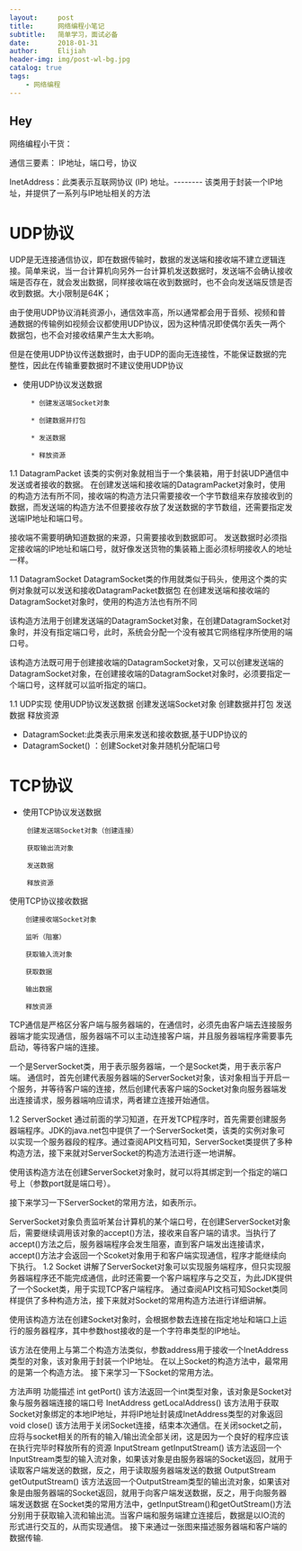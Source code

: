 ```yaml
---
layout:     post                    
title:      网络编程小笔记              
subtitle:   简单学习，面试必备
date:       2018-01-31              
author:     Elijiah                    
header-img: img/post-wl-bg.jpg   
catalog: true                       
tags:                               
    - 网络编程
---
```


## Hey
网络编程小干货：


通信三要素： IP地址，端口号，协议

 InetAddress：此类表示互联网协议 (IP) 地址。--------
该类用于封装一个IP地址，并提供了一系列与IP地址相关的方法


#   UDP协议
   UDP是无连接通信协议，即在数据传输时，数据的发送端和接收端不建立逻辑连接。简单来说，当一台计算机向另外一台计算机发送数据时，发送端不会确认接收端是否存在，就会发出数据，同样接收端在收到数据时，也不会向发送端反馈是否收到数据。大小限制是64K；

由于使用UDP协议消耗资源小，通信效率高，所以通常都会用于音频、视频和普通数据的传输例如视频会议都使用UDP协议，因为这种情况即使偶尔丢失一两个数据包，也不会对接收结果产生太大影响。

但是在使用UDP协议传送数据时，由于UDP的面向无连接性，不能保证数据的完整性，因此在传输重要数据时不建议使用UDP协议

* 使用UDP协议发送数据

		* 创建发送端Socket对象
		
		* 创建数据并打包
		
		* 发送数据
		
		* 释放资源


1.1 DatagramPacket
  该类的实例对象就相当于一个集装箱，用于封装UDP通信中发送或者接收的数据。
在创建发送端和接收端的DatagramPacket对象时，使用的构造方法有所不同，接收端的构造方法只需要接收一个字节数组来存放接收到的数据，而发送端的构造方法不但要接收存放了发送数据的字节数组，还需要指定发送端IP地址和端口号。

接收端不需要明确知道数据的来源，只需要接收到数据即可。
发送数据时必须指定接收端的IP地址和端口号，就好像发送货物的集装箱上面必须标明接收人的地址一样。

1.1 DatagramSocket
DatagramSocket类的作用就类似于码头，使用这个类的实例对象就可以发送和接收DatagramPacket数据包
在创建发送端和接收端的DatagramSocket对象时，使用的构造方法也有所不同

该构造方法用于创建发送端的DatagramSocket对象，在创建DatagramSocket对象时，并没有指定端口号，此时，系统会分配一个没有被其它网络程序所使用的端口号。

该构造方法既可用于创建接收端的DatagramSocket对象，又可以创建发送端的DatagramSocket对象，在创建接收端的DatagramSocket对象时，必须要指定一个端口号，这样就可以监听指定的端口。


1.1 UDP实现
使用UDP协议发送数据
        创建发送端Socket对象
        创建数据并打包
        发送数据
        释放资源

 * DatagramSocket:此类表示用来发送和接收数据,基于UDP协议的
 * DatagramSocket() ：创建Socket对象并随机分配端口号

#    TCP协议

 * 使用TCP协议发送数据

        创建发送端Socket对象（创建连接）

        获取输出流对象

        发送数据

        释放资源

 使用TCP协议接收数据

        创建接收端Socket对象

        监听（阻塞）

        获取输入流对象

        获取数据

        输出数据

        释放资源

TCP通信是严格区分客户端与服务器端的，在通信时，必须先由客户端去连接服务器端才能实现通信，服务器端不可以主动连接客户端，并且服务器端程序需要事先启动，等待客户端的连接。

一个是ServerSocket类，用于表示服务器端，一个是Socket类，用于表示客户端。
通信时，首先创建代表服务器端的ServerSocket对象，该对象相当于开启一个服务，并等待客户端的连接，然后创建代表客户端的Socket对象向服务器端发出连接请求，服务器端响应请求，两者建立连接开始通信。

1.2 ServerSocket
通过前面的学习知道，在开发TCP程序时，首先需要创建服务器端程序。JDK的java.net包中提供了一个ServerSocket类，该类的实例对象可以实现一个服务器段的程序。通过查阅API文档可知，ServerSocket类提供了多种构造方法，接下来就对ServerSocket的构造方法进行逐一地讲解。

使用该构造方法在创建ServerSocket对象时，就可以将其绑定到一个指定的端口号上（参数port就是端口号）。

接下来学习一下ServerSocket的常用方法，如表所示。

ServerSocket对象负责监听某台计算机的某个端口号，在创建ServerSocket对象后，需要继续调用该对象的accept()方法，接收来自客户端的请求。当执行了accept()方法之后，服务器端程序会发生阻塞，直到客户端发出连接请求，accept()方法才会返回一个Scoket对象用于和客户端实现通信，程序才能继续向下执行。
1.2 Socket
讲解了ServerSocket对象可以实现服务端程序，但只实现服务器端程序还不能完成通信，此时还需要一个客户端程序与之交互，为此JDK提供了一个Socket类，用于实现TCP客户端程序。
通过查阅API文档可知Socket类同样提供了多种构造方法，接下来就对Socket的常用构造方法进行详细讲解。

使用该构造方法在创建Socket对象时，会根据参数去连接在指定地址和端口上运行的服务器程序，其中参数host接收的是一个字符串类型的IP地址。

该方法在使用上与第二个构造方法类似，参数address用于接收一个InetAddress类型的对象，该对象用于封装一个IP地址。
在以上Socket的构造方法中，最常用的是第一个构造方法。
接下来学习一下Socket的常用方法。

方法声明 功能描述
int getPort() 该方法返回一个int类型对象，该对象是Socket对象与服务器端连接的端口号
InetAddress getLocalAddress() 该方法用于获取Socket对象绑定的本地IP地址，并将IP地址封装成InetAddress类型的对象返回
void close() 该方法用于关闭Socket连接，结束本次通信。在关闭socket之前，应将与socket相关的所有的输入/输出流全部关闭，这是因为一个良好的程序应该在执行完毕时释放所有的资源
InputStream getInputStream() 该方法返回一个InputStream类型的输入流对象，如果该对象是由服务器端的Socket返回，就用于读取客户端发送的数据，反之，用于读取服务器端发送的数据
OutputStream getOutputStream() 该方法返回一个OutputStream类型的输出流对象，如果该对象是由服务器端的Socket返回，就用于向客户端发送数据，反之，用于向服务器端发送数据
在Socket类的常用方法中，getInputStream()和getOutStream()方法分别用于获取输入流和输出流。当客户端和服务端建立连接后，数据是以IO流的形式进行交互的，从而实现通信。
接下来通过一张图来描述服务器端和客户端的数据传输.
